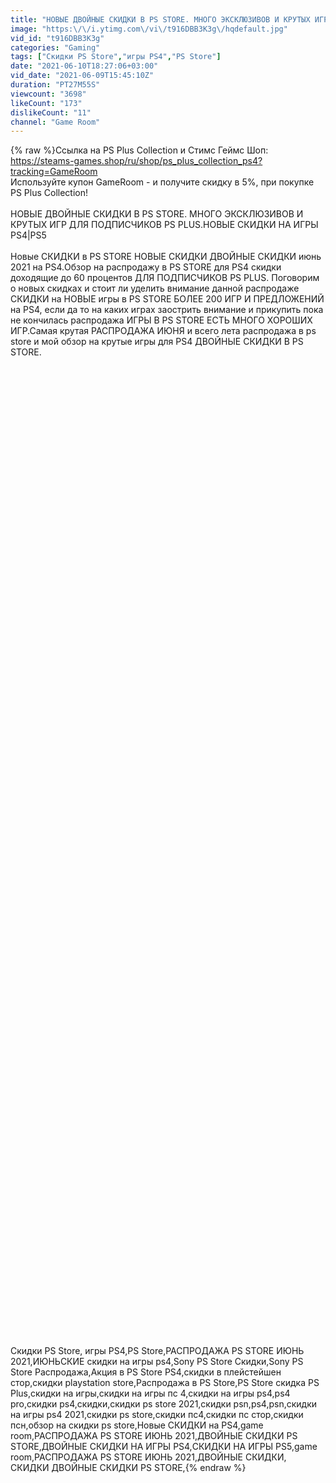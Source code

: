 ```yaml
---
title: "НОВЫЕ ДВОЙНЫЕ СКИДКИ В PS STORE. МНОГО ЭКСКЛЮЗИВОВ И КРУТЫХ ИГР ДЛЯ ПОДПИСЧИКОВ PS PLUS."
image: "https:\/\/i.ytimg.com\/vi\/t916DBB3K3g\/hqdefault.jpg"
vid_id: "t916DBB3K3g"
categories: "Gaming"
tags: ["Скидки PS Store","игры PS4","PS Store"]
date: "2021-06-10T18:27:06+03:00"
vid_date: "2021-06-09T15:45:10Z"
duration: "PT27M55S"
viewcount: "3698"
likeCount: "173"
dislikeCount: "11"
channel: "Game Room"
---
```

{% raw %}Ссылка на PS Plus Collection и Стимс Геймс Шоп: <a rel="nofollow" target="blank" href="https://steams-games.shop/ru/shop/ps_plus_collection_ps4?tracking=GameRoom">https://steams-games.shop/ru/shop/ps_plus_collection_ps4?tracking=GameRoom</a><br />Используйте купон GameRoom -  и получите скидку в 5%, при покупке PS Plus Collection!<br /><br />НОВЫЕ ДВОЙНЫЕ СКИДКИ В PS STORE. МНОГО ЭКСКЛЮЗИВОВ И КРУТЫХ ИГР ДЛЯ ПОДПИСЧИКОВ PS PLUS.НОВЫЕ СКИДКИ НА ИГРЫ PS4|PS5<br /><br />Новые СКИДКИ в PS STORE НОВЫЕ СКИДКИ ДВОЙНЫЕ СКИДКИ июнь 2021 на PS4.Обзор на распродажу в PS STORE для PS4 скидки доходящие до 60 процентов ДЛЯ ПОДПИСЧИКОВ PS PLUS. Поговорим о новых скидках и стоит ли уделить внимание данной распродаже СКИДКИ на НОВЫЕ игры в PS STORE БОЛЕЕ 200 ИГР И ПРЕДЛОЖЕНИЙ на PS4, если да то на каких играх заострить внимание и прикупить пока не кончилась распродажа  ИГРЫ В PS STORE ЕСТЬ МНОГО ХОРОШИХ ИГР.Самая крутая РАСПРОДАЖА ИЮНЯ и всего лета распродажа в ps store и мой обзор на крутые игры для PS4 ДВОЙНЫЕ СКИДКИ В PS STORE.<br /><br /><br /><br /><br /><br /><br /><br /><br /><br /><br /><br /><br /><br /><br /><br /><br /><br /><br /><br /><br /><br /><br /><br /><br /><br /><br /><br /><br /><br /><br /><br /><br /><br /><br /><br /><br /><br /><br /><br /><br /><br /><br /><br /><br /><br /><br /><br /><br /><br /><br /><br /><br /><br /><br /><br /><br /><br /><br /><br /><br /><br /><br /><br /><br /><br /><br /><br /><br /><br /><br /><br /><br /><br /><br /><br /><br /><br /><br /><br /><br /><br /><br /><br /><br /><br /><br /><br /><br /><br /><br /><br /><br /><br />Скидки PS Store, игры PS4,PS Store,РАСПРОДАЖА PS STORE ИЮНЬ 2021,ИЮНЬСКИЕ скидки на игры ps4,Sony PS Store Скидки,Sony PS Store Распродажа,Акция в PS Store PS4,скидки в плейстейшен стор,скидки playstation store,Распродажа в PS Store,PS Store скидка PS Plus,скидки на игры,скидки на игры пс 4,скидки на игры ps4,ps4 pro,скидки ps4,скидки,скидки ps store 2021,скидки psn,ps4,psn,скидки на игры ps4 2021,скидки ps store,скидки пс4,скидки пс стор,скидки псн,обзор на скидки ps store,Новые СКИДКИ на PS4,game room,РАСПРОДАЖА PS STORE ИЮНЬ 2021,ДВОЙНЫЕ СКИДКИ PS STORE,ДВОЙНЫЕ СКИДКИ НА ИГРЫ PS4,СКИДКИ НА ИГРЫ PS5,game room,РАСПРОДАЖА PS STORE ИЮНЬ 2021,ДВОЙНЫЕ СКИДКИ, СКИДКИ ДВОЙНЫЕ СКИДКИ PS STORE,{% endraw %}
